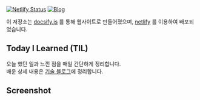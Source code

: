 
[![Netlify Status](https://api.netlify.com/api/v1/badges/c4cf4049-2e26-4c39-a960-53e952428b7b/deploy-status)](https://app.netlify.com/sites/todayejlearned/deploys) [![Blog](https://img.shields.io/badge/Blog-hanullearned.netlify.com-yellow.svg)](https://hanullearned.netlify.com/)

이 저장소는 [docsify.js](https://docsify.js.org/#/) 를 통해 웹사이트로 만들어졌으며, [netlify](https://www.netlify.com/) 를 이용하여 배포되었습니다.

## Today I Learned (TIL)
오늘 했던 일과 느낀 점을 매일 간단하게 정리합니다. <br>
배운 상세 내용은 [기술 블로그](https://hanul-dev.netlify.com/)에 정리합니다.
## Screenshot

